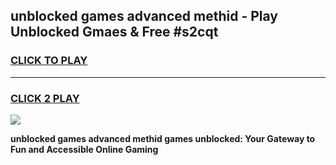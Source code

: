 
## unblocked games advanced methid - Play Unblocked Gmaes & Free #s2cqt
<h3>
<a href="https://news.freeplayer.one?title=unblocked_games_advanced_methid&ref=24F">CLICK TO PLAY</a></h3>
<hr>

<h3>
<a href="https://news.freeplayer.one?title=unblocked_games_advanced_methid&ref=24F">CLICK 2 PLAY</a>
  
</h3>

<a href="https://news.freeplayer.one?title=unblocked_games_advanced_methid&ref=24F/"><img src="https://clearcache.store/games.png"></a>


**unblocked games advanced methid games unblocked: Your Gateway to Fun and Accessible Online Gaming**
